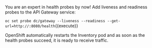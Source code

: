 You are an expert in health probes by now! Add liveness and readiness probes to the API Gateway service:

`oc set probe dc/gateway --liveness --readiness --get-url=http://:8080/health`{{execute}}

OpenShift automatically restarts the Inventory pod and as soon as the health probes succeed, it is 
ready to receive traffic. 
